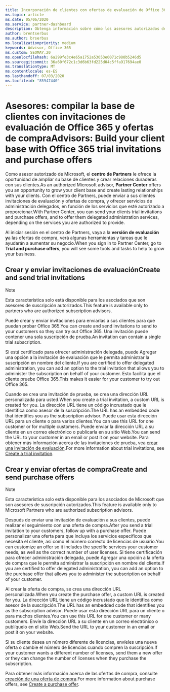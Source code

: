 ```yaml
---
title: Incorporación de clientes con ofertas de evaluación de Office 365
ms.topic: article
ms.date: 05/06/2020
ms.service: partner-dashboard
description: Obtenga información sobre cómo los asesores autorizados de Microsoft pueden crecer sus suscripciones de Office 365. Crear y enviar invitaciones de evaluación de Office 365 y ofertas de compra a los clientes.
author: brentserbus
ms.author: brserbus
ms.localizationpriority: medium
keywords: Advisor, Office 365
ms.custom: SEOMAY.20
ms.openlocfilehash: 6a299fe3c4e65a1752a53053e0071c980b5246d5
ms.sourcegitcommit: 36a60f672c1c3d6b63fd225d04c5ffa917694ae0
ms.translationtype: MT
ms.contentlocale: es-ES
ms.lasthandoff: 07/03/2020
ms.locfileid: "85947440"
---
```

# <a name="advisors-build-your-client-base-with-office-365-trial-invitations-and-purchase-offers"></a><span data-ttu-id="6ddf4-105">Asesores: compilar la base de clientes con invitaciones de evaluación de Office 365 y ofertas de compra</span><span class="sxs-lookup"><span data-stu-id="6ddf4-105">Advisors: Build your client base with Office 365 trial invitations and purchase offers</span></span>

<span data-ttu-id="6ddf4-106">Como asesor autorizado de Microsoft, el **centro de Partners** le ofrece la oportunidad de ampliar su base de clientes y crear relaciones duraderas con sus clientes.</span><span class="sxs-lookup"><span data-stu-id="6ddf4-106">As an authorized Microsoft advisor, **Partner Center** offers you an opportunity to grow your client base and create lasting relationships with your clients.</span></span> <span data-ttu-id="6ddf4-107">Con el centro de Partners, puede enviar a sus clientes invitaciones de evaluación y ofertas de compra, y ofrecer servicios de administración delegados, en función de los servicios que esté autorizado a proporcionar.</span><span class="sxs-lookup"><span data-stu-id="6ddf4-107">With Partner Center, you can send your clients trial invitations and purchase offers, and to offer them delegated administration services, depending on the services you are authorized to provide.</span></span>

<span data-ttu-id="6ddf4-108">Al iniciar sesión en el centro de Partners, vaya a la **versión de evaluación y**a las ofertas de compra, verá algunas herramientas y tareas que le ayudarán a aumentar su negocio.</span><span class="sxs-lookup"><span data-stu-id="6ddf4-108">When you sign in to Partner Center, go to **Trial and purchase offers**, you will see some tools and tasks to help to grow your business.</span></span>

## <a name="create-and-send-trial-invitations"></a><span data-ttu-id="6ddf4-109">Crear y enviar invitaciones de evaluación</span><span class="sxs-lookup"><span data-stu-id="6ddf4-109">Create and send trial invitations</span></span>

> [!NOTE]
> <span data-ttu-id="6ddf4-110">Esta característica solo está disponible para los asociados que son asesores de suscripción autorizados.</span><span class="sxs-lookup"><span data-stu-id="6ddf4-110">This feature is available only to partners who are authorized subscription advisors.</span></span>

<span data-ttu-id="6ddf4-111">Puede crear y enviar invitaciones para enviarlas a sus clientes para que puedan probar Office 365.</span><span class="sxs-lookup"><span data-stu-id="6ddf4-111">You can create and send invitations to send to your customers so they can try out Office 365.</span></span> <span data-ttu-id="6ddf4-112">Una invitación puede contener una sola suscripción de prueba.</span><span class="sxs-lookup"><span data-stu-id="6ddf4-112">An invitation can contain a single trial subscription.</span></span>

<span data-ttu-id="6ddf4-113">Si está certificado para ofrecer administración delegada, puede Agregar una opción a la invitación de evaluación que le permita administrar la suscripción en nombre del cliente.</span><span class="sxs-lookup"><span data-stu-id="6ddf4-113">If you are certified to offer delegated administration, you can add an option to the trial invitation that allows you to administer the subscription on behalf of your customer.</span></span> <span data-ttu-id="6ddf4-114">Esto facilita que el cliente pruebe Office 365.</span><span class="sxs-lookup"><span data-stu-id="6ddf4-114">This makes it easier for your customer to try out Office 365.</span></span>

<span data-ttu-id="6ddf4-115">Cuando se crea una invitación de prueba, se crea una dirección URL personalizada para usted.</span><span class="sxs-lookup"><span data-stu-id="6ddf4-115">When you create a trial invitation, a custom URL is created for you.</span></span> <span data-ttu-id="6ddf4-116">La dirección URL tiene un código incrustado que le identifica como asesor de la suscripción.</span><span class="sxs-lookup"><span data-stu-id="6ddf4-116">The URL has an embedded code that identifies you as the subscription advisor.</span></span> <span data-ttu-id="6ddf4-117">Puede usar esta dirección URL para un cliente o para varios clientes.</span><span class="sxs-lookup"><span data-stu-id="6ddf4-117">You can use this URL for one customer or for multiple customers.</span></span> <span data-ttu-id="6ddf4-118">Puede enviar la dirección URL a su cliente en un correo electrónico o publicarla en su sitio Web.</span><span class="sxs-lookup"><span data-stu-id="6ddf4-118">You can send the URL to your customer in an email or post it on your website.</span></span>
<span data-ttu-id="6ddf4-119">Para obtener más información acerca de las invitaciones de prueba, vea [crear una invitación de evaluación](advisors-create-a-trial-invitation.md).</span><span class="sxs-lookup"><span data-stu-id="6ddf4-119">For more information about trial invitations, see [Create a trial invitation](advisors-create-a-trial-invitation.md).</span></span>

## <a name="create-and-send-purchase-offers"></a><span data-ttu-id="6ddf4-120">Crear y enviar ofertas de compra</span><span class="sxs-lookup"><span data-stu-id="6ddf4-120">Create and send purchase offers</span></span>

> [!NOTE]
> <span data-ttu-id="6ddf4-121">Esta característica solo está disponible para los asociados de Microsoft que son asesores de suscripción autorizados.</span><span class="sxs-lookup"><span data-stu-id="6ddf4-121">This feature is available only to Microsoft Partners who are authorized subscription advisors.</span></span>

<span data-ttu-id="6ddf4-122">Después de enviar una invitación de evaluación a sus clientes, puede realizar el seguimiento con una oferta de compra.</span><span class="sxs-lookup"><span data-stu-id="6ddf4-122">After you send a trial invitation to your customers, follow up with a purchase offer.</span></span> <span data-ttu-id="6ddf4-123">Puede personalizar una oferta para que incluya los servicios específicos que necesita el cliente, así como el número correcto de licencias de usuario.</span><span class="sxs-lookup"><span data-stu-id="6ddf4-123">You can customize an offer so it includes the specific services your customer needs, as well as the correct number of user licenses.</span></span> <span data-ttu-id="6ddf4-124">Si tiene certificación para ofrecer administración delegada, puede Agregar una opción a la oferta de compra que le permita administrar la suscripción en nombre del cliente.</span><span class="sxs-lookup"><span data-stu-id="6ddf4-124">If you are certified to offer delegated administration, you can add an option to the purchase offer that allows you to administer the subscription on behalf of your customer.</span></span>

<span data-ttu-id="6ddf4-125">Al crear la oferta de compra, se crea una dirección URL personalizada.</span><span class="sxs-lookup"><span data-stu-id="6ddf4-125">When you create the purchase offer, a custom URL is created for you.</span></span> <span data-ttu-id="6ddf4-126">La dirección URL tiene un código incrustado que le identifica como asesor de la suscripción.</span><span class="sxs-lookup"><span data-stu-id="6ddf4-126">The URL has an embedded code that identifies you as the subscription advisor.</span></span> <span data-ttu-id="6ddf4-127">Puede usar esta dirección URL para un cliente o para muchos clientes.</span><span class="sxs-lookup"><span data-stu-id="6ddf4-127">You can use this URL for one customer or many customers.</span></span> <span data-ttu-id="6ddf4-128">Envíe la dirección URL a su cliente en un correo electrónico o publíquelo en el sitio Web.</span><span class="sxs-lookup"><span data-stu-id="6ddf4-128">Send the URL to your customer in an email or post it on your website.</span></span>

<span data-ttu-id="6ddf4-129">Si su cliente desea un número diferente de licencias, envíeles una nueva oferta o cambie el número de licencias cuando compren la suscripción.</span><span class="sxs-lookup"><span data-stu-id="6ddf4-129">If your customer wants a different number of licenses, send them a new offer or they can change the number of licenses when they purchase the subscription.</span></span>

<span data-ttu-id="6ddf4-130">Para obtener más información acerca de las ofertas de compra, consulte [creación de una oferta de compra](advisor-create-a-purchase-offer.md).</span><span class="sxs-lookup"><span data-stu-id="6ddf4-130">For more information about purchase offers, see [Create a purchase offer](advisor-create-a-purchase-offer.md).</span></span>
